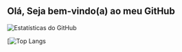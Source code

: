 ## Olá, Seja bem-vindo(a) ao meu GitHub

![Estatísticas do GitHub](https://github-readme-stats.vercel.app/api?username=eduardollc&show_icons=true&theme=dark)

[![Top Langs](https://github-readme-stats.vercel.app/api/top-langs/?username=eduardollc&show_icons=true&theme=dark)
